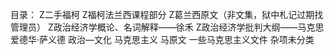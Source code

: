 目录：
Z二手福柯
Z福柯法兰西课程部分
Z葛兰西原文（非文集，狱中札记过期找管理员）
Z政治经济学概论、名词解释——徐禾
Z政治经济学批判大纲——马克思
爱德华·萨义德 政治—文化
马克思主义
马原文
一些马克思主义文件
杂项未分类